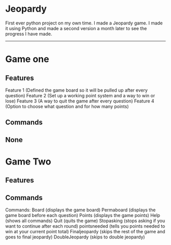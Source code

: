 # Jeopardy
First ever python project on my own time. I made a Jeopardy game. I made it using Python and made a second version a month later to see the progress I have made. 

---

# Game one
## Features
Feature 1 (Defined the game board so it will be pulled up after every question)
Feature 2 (Set up a working point system and a way to win or lose)
Feature 3 (A way to quit the game after every question)
Feature 4 (Option to choose what question and for how many points)

## Commands
None
---

# Game Two
## Features


## Commands
Commands: Board (displays the game board)
Permaboard (displays the game board before each question)
Points (displays the game points)
Help (shows all commands)
Quit (quits the game)
Stopasking (stops asking if you want to continue after each round)
pointsneeded (tells you points needed to win at your current point total)
Finaljeopardy (skips the rest of the game and goes to final jeopardy)
DoubleJeopardy (skips to double jeopardy)
